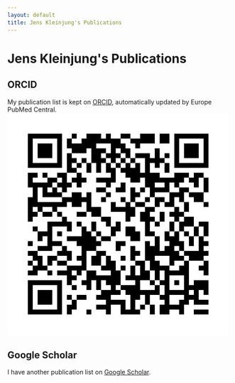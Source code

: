 ```yaml
---
layout: default
title: Jens Kleinjung's Publications
---
```


# Jens Kleinjung's Publications

## ORCID
My publication list is kept on [ORCID](https://orcid.org/0000-0002-7875-5724),
automatically updated by Europe PubMed Central.
![ORCID QRcode](./my_orcid_qrcode.png)


## Google Scholar
I have another publication list on
[Google Scholar](https://scholar.google.co.uk/citations?user=ZIZ075AAAAAJ&hl=en).

